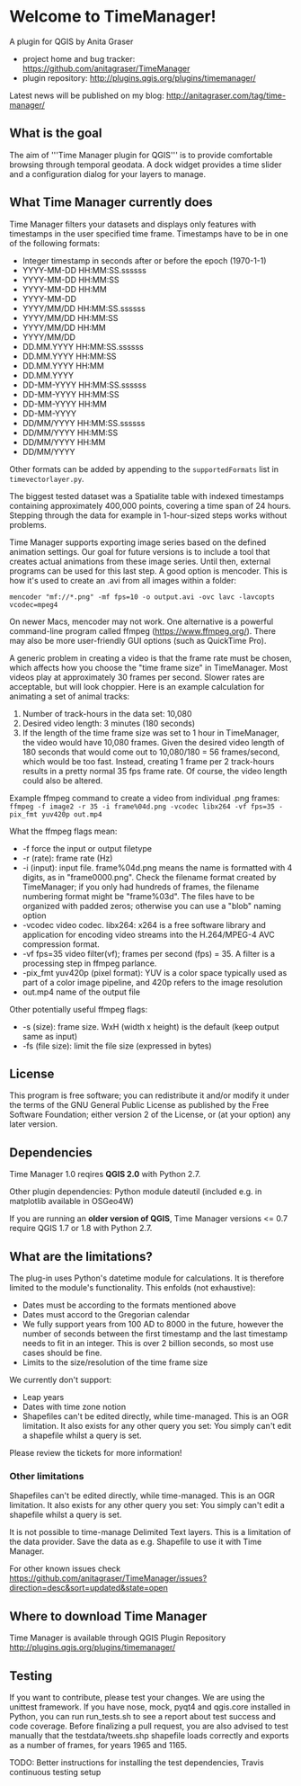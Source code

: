 # Welcome to TimeManager!

A plugin for QGIS by Anita Graser 

* project home and bug tracker: https://github.com/anitagraser/TimeManager
* plugin repository: http://plugins.qgis.org/plugins/timemanager/

Latest news will be published on my blog: http://anitagraser.com/tag/time-manager/


## What is the goal

The aim of '''Time Manager plugin for QGIS''' is to provide comfortable browsing through temporal geodata. A dock widget provides a time slider and a configuration dialog for your layers to manage.

## What Time Manager currently does

Time Manager filters your datasets and displays only features with timestamps in the user specified time frame. Timestamps have to be in one of the following formats:

* Integer timestamp in seconds after or before the epoch (1970-1-1) 
* YYYY-MM-DD HH:MM:SS.ssssss
* YYYY-MM-DD HH:MM:SS
* YYYY-MM-DD HH:MM
* YYYY-MM-DD
* YYYY/MM/DD HH:MM:SS.ssssss
* YYYY/MM/DD HH:MM:SS
* YYYY/MM/DD HH:MM
* YYYY/MM/DD
* DD.MM.YYYY HH:MM:SS.ssssss
* DD.MM.YYYY HH:MM:SS
* DD.MM.YYYY HH:MM
* DD.MM.YYYY
* DD-MM-YYYY HH:MM:SS.ssssss
* DD-MM-YYYY HH:MM:SS
* DD-MM-YYYY HH:MM
* DD-MM-YYYY
* DD/MM/YYYY HH:MM:SS.ssssss
* DD/MM/YYYY HH:MM:SS
* DD/MM/YYYY HH:MM
* DD/MM/YYYY

Other formats can be added by appending to the `supportedFormats` list in `timevectorlayer.py`.

The biggest tested dataset was a Spatialite table with indexed timestamps containing approximately 400,000 points, covering a time span of 24 hours. Stepping through the data for example in 1-hour-sized steps works without problems.

Time Manager supports exporting image series based on the defined animation settings. Our goal for future versions is to include a tool that creates actual animations from these image series. Until then, external programs can be used for this last step. A good option is mencoder. This is how it's used to create an .avi from all images within a folder:

``mencoder "mf://*.png" -mf fps=10 -o output.avi -ovc lavc -lavcopts vcodec=mpeg4``

On newer Macs, mencoder may not work.  One alternative is a powerful command-line program called ffmpeg (https://www.ffmpeg.org/). There may also be more user-friendly GUI options (such as QuickTime Pro). 

A generic problem in creating a video is that the frame rate must be chosen, which affects how you choose the "time frame size" in TimeManager.  Most videos play at approximately 30 frames per second.  Slower rates are acceptable, but will look choppier.  Here is an example calculation for animating a set of animal tracks:  
  1. Number of track-hours in the data set: 10,080  
  2. Desired video length: 3 minutes (180 seconds)  
  3. If the length of the time frame size was set to 1 hour in TimeManager, the video would have 10,080 frames.  Given the desired video length of 180 seconds that would come out to 10,080/180 = 56 frames/second, which would be too fast.  Instead, creating 1 frame per 2 track-hours results in a pretty normal 35 fps frame rate. Of course, the video length could also be altered.

Example ffmpeg command to create a video from individual .png frames:
``ffmpeg -f image2 -r 35 -i frame%04d.png -vcodec libx264 -vf fps=35 -pix_fmt yuv420p out.mp4``

What the ffmpeg flags mean:
* -f force the input or output filetype
* -r (rate): frame rate (Hz)
* -i (input): input file.  frame%04d.png means the name is formatted with 4 digits, as in "frame0000.png".  Check the filename format created by TimeManager; if you only had hundreds of frames, the filename numbering format might be "frame%03d".  The files have to be organized with padded zeros; otherwise you can use a "blob" naming option 
* -vcodec video codec.  libx264: x264 is a free software library and application for encoding video streams into the H.264/MPEG-4 AVC compression format.
* -vf fps=35 video filter(vf); frames per second (fps) = 35.  A filter is a processing step in ffmpeg parlance.
* -pix_fmt yuv420p (pixel format): YUV is a color space typically used as part of a color image pipeline, and 420p refers to the image resolution
* out.mp4 name of the output file

Other potentially useful ffmpeg flags:  
* -s (size): frame size.  WxH (width x height) is the default (keep output same as input)
* -fs (file size): limit the file size (expressed in bytes)


## License

This program is free software; you can redistribute it and/or modify
it under the terms of the GNU General Public License as published by
the Free Software Foundation; either version 2 of the License, or
(at your option) any later version.

## Dependencies

Time Manager 1.0 reqires **QGIS 2.0** with Python 2.7.

Other plugin dependencies: Python module dateutil (included e.g. in matplotlib available in OSGeo4W)

If you are running an **older version of QGIS**, Time Manager versions <= 0.7 require QGIS 1.7 or 1.8 with Python 2.7.

## What are the limitations?

The plug-in uses Python's datetime module for calculations. It is therefore limited to the module's functionality. This enfolds (not exhaustive):

* Dates must be according to the formats mentioned above
* Dates must accord to the Gregorian calendar
* We fully support years from 100 AD to 8000 in the future, however the number of seconds between the first timestamp and the last timestamp needs to fit in an integer. This is over 2 billion seconds, so most use cases should be fine.
* Limits to the size/resolution of the time frame size

We currently don't support:

* Leap years
* Dates with time zone notion
* Shapefiles can't be edited directly, while time-managed. This is an OGR limitation. It also exists for any other query you set: You simply can't edit a shapefile whilst a query is set.

Please review the tickets for more information!

### Other limitations

Shapefiles can't be edited directly, while time-managed. This is an OGR limitation. It also exists for any other query you set: You simply can't edit a shapefile whilst a query is set.

It is not possible to time-manage Delimited Text layers. This is a limitation of the data provider. Save the data as e.g. Shapefile to use it with Time Manager.

For other known issues check https://github.com/anitagraser/TimeManager/issues?direction=desc&sort=updated&state=open

## Where to download Time Manager

Time Manager is available through QGIS Plugin Repository http://plugins.qgis.org/plugins/timemanager/

## Testing

If you want to contribute, please test your changes. We are using the unittest  framework. If you have nose, mock, pyqt4 and qgis.core  installed in Python, you can run run_tests.sh to see a report about test success and code coverage. Before finalizing a pull request, you are also advised to test manually that the testdata/tweets.shp shapefile loads correctly and exports as a number of frames, for years 1965 and 1165.

TODO: Better instructions for installing the test dependencies, Travis continuous testing setup
